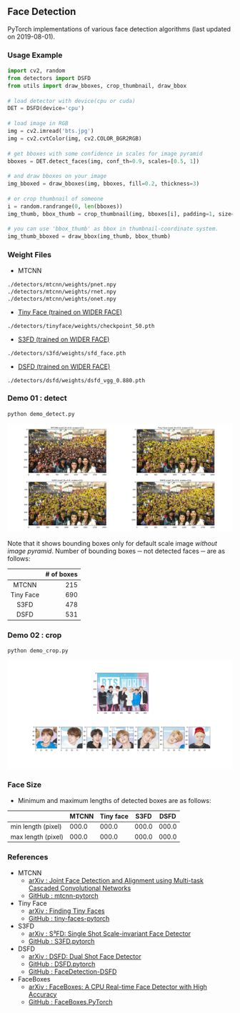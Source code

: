 ## Face Detection
PyTorch implementations of various face detection algorithms (last updated on 2019-08-01).

### Usage Example
```python
import cv2, random
from detectors import DSFD
from utils import draw_bboxes, crop_thumbnail, draw_bbox

# load detector with device(cpu or cuda)
DET = DSFD(device='cpu')

# load image in RGB
img = cv2.imread('bts.jpg')
img = cv2.cvtColor(img, cv2.COLOR_BGR2RGB)

# get bboxes with some confidence in scales for image pyramid
bboxes = DET.detect_faces(img, conf_th=0.9, scales=[0.5, 1])

# and draw bboxes on your image
img_bboxed = draw_bboxes(img, bboxes, fill=0.2, thickness=3)

# or crop thumbnail of someone
i = random.randrange(0, len(bboxes))
img_thumb, bbox_thumb = crop_thumbnail(img, bboxes[i], padding=1, size=100)

# you can use 'bbox_thumb' as bbox in thumbnail-coordinate system.
img_thumb_bboxed = draw_bbox(img_thumb, bbox_thumb)
```

### Weight Files
* MTCNN
```
./detectors/mtcnn/weights/pnet.npy
./detectors/mtcnn/weights/rnet.npy
./detectors/mtcnn/weights/onet.npy
```
* [Tiny Face (trained on WIDER FACE)](https://drive.google.com/open?id=1vdKzrfQ4cXeI157NEJoeI1ECZ66GFEKE)
```
./detectors/tinyface/weights/checkpoint_50.pth
```
* [S3FD (trained on WIDER FACE)](https://drive.google.com/open?id=1ktVh55p-Ynu6LonSyZtaUJxU23BS0Pdk)
```
./detectors/s3fd/weights/sfd_face.pth
``` 
* [DSFD (trained on WIDER FACE)](https://drive.google.com/open?id=1ZVzJqbjoymnKl11jDc-VGkVgzBqR3rZZ)
```
./detectors/dsfd/weights/dsfd_vgg_0.880.pth
```

### Demo 01 : detect
```
python demo_detect.py
```
![](selfie_demo.png)

Note that it shows bounding boxes only for default scale image *without image pyramid*. Number of bounding boxes ─ not detected faces ─ are as follows:

|     | # of boxes |
| :-: | -: |
| MTCNN | 215 |
| Tiny Face | 690 |
| S3FD | 478 |
| DSFD | 531 |

### Demo 02 : crop
```
python demo_crop.py
```

![](bts_demo.png)

### Face Size
* Minimum and maximum lengths of detected boxes are as follows:

|                    | MTCNN | Tiny face | S3FD  | DSFD  |
|         -          |   -   |     -     |   -   |   -   |
| min length (pixel) | 000.0 |   000.0   | 000.0 | 000.0 |
| max length (pixel) | 000.0 |   000.0   | 000.0 | 000.0 |

### References
* MTCNN
    * [arXiv : Joint Face Detection and Alignment using Multi-task Cascaded Convolutional Networks](https://arxiv.org/abs/1604.02878)
    * [GitHub : mtcnn-pytorch](https://github.com/TropComplique/mtcnn-pytorch)
* Tiny Face
    * [arXiv : Finding Tiny Faces](https://arxiv.org/abs/1612.04402)
    * [GitHub : tiny-faces-pytorch](https://github.com/varunagrawal/tiny-faces-pytorch)
* S3FD
    * [arXiv : S³FD: Single Shot Scale-invariant Face Detector](https://arxiv.org/abs/1708.05237)
    * [GitHub : S3FD.pytorch](https://github.com/yxlijun/S3FD.pytorch)
* DSFD
    * [arXiv : DSFD: Dual Shot Face Detector](https://arxiv.org/abs/1810.10220)
    * [GitHub : DSFD.pytorch](https://github.com/yxlijun/DSFD.pytorch)
    * [GitHub : FaceDetection-DSFD](https://github.com/TencentYoutuResearch/FaceDetection-DSFD)
* FaceBoxes
    * [arXiv : FaceBoxes: A CPU Real-time Face Detector with High Accuracy](https://arxiv.org/abs/1708.05234)
    * [GitHub : FaceBoxes.PyTorch](https://github.com/zisianw/FaceBoxes.PyTorch)
